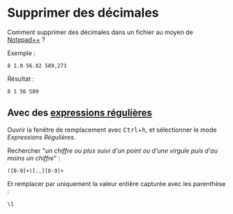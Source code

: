 # Supprimer des décimales

Comment supprimer des décimales dans un fichier au moyen de [Notepad++](notepad-plus-plus.md) ?

Exemple :

    8 1.0 56.82 589,273

Résultat :

    8 1 56 589

## Avec des [expressions régulières](expressions-regulieres.md)

Ouvrir la fenêtre de remplacement avec <kbd>Ctrl</kbd>+<kbd>h</kbd>, et sélectionner le mode *Expressions Régulières*.

Rechercher "*un chiffre ou plus suivi d'un point ou d'une virgule puis d'au moins un chiffre*" :

```regex
([0-9]+)[.,][0-9]+
```

Et remplacer par uniquement la valeur entière capturée avec les parenthèse : 

```regex
\1
```
